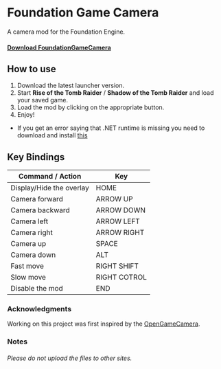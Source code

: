 # Foundation Game Camera
A camera mod for the Foundation Engine.

#### [Download FoundationGameCamera](https://github.com/Nesae-avi/FoundationGameCamera/releases/latest)

## How to use

1. Download the latest launcher version.
2. Start **Rise of the Tomb Raider** / **Shadow of the Tomb Raider** and load your saved game.
3. Load the mod by clicking on the appropriate button.
4. Enjoy!

- If you get an error saying that .NET runtime is missing you need to download and install [this](https://dotnet.microsoft.com/en-us/download/dotnet/thank-you/runtime-desktop-6.0.8-windows-x64-installer)

## Key Bindings

| Command / Action | Key |
| --- | --- |
| Display/Hide the overlay | HOME |
| Camera forward | ARROW UP |
| Camera backward | ARROW DOWN |
| Camera left | ARROW LEFT |
| Camera right | ARROW RIGHT |
| Camera up | SPACE |
| Camera down | ALT |
| Fast move | RIGHT SHIFT |
| Slow move | RIGHT COTROL |
| Disable the mod | END |

### Acknowledgments

Working on this project was first inspired by the [OpenGameCamera](https://github.com/coltonon/OpenGameCamera).

### Notes

###### Please do not upload the files to other sites. ######
